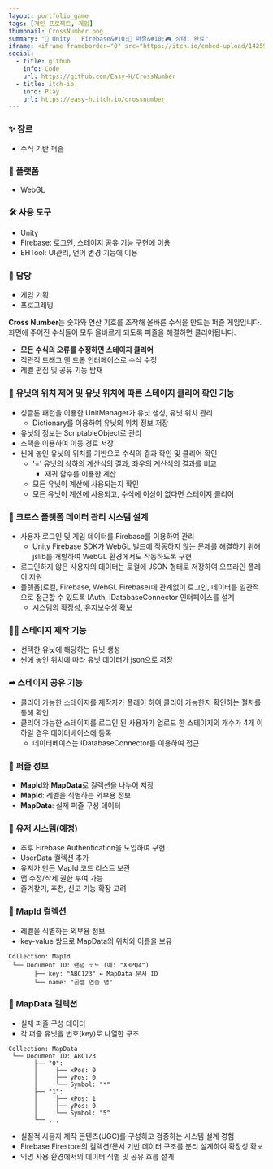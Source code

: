```yaml
---
layout: portfolio_game
tags: [개인 프로젝트, 게임]
thumbnail: CrossNumber.png
summary: "🔧 Unity | Firebase&#10;🌟 퍼즐&#10;🎮 상태: 완료"
iframe: <iframe frameborder="0" src="https://itch.io/embed-upload/14259549?color=333333" allowfullscreen="" width="300" height="470"><a href="https://easy-h.itch.io/crossnumber">Play Cross Number on itch.io</a></iframe>
social:
  - title: github
    info: Code
    url: https://github.com/Easy-H/CrossNumber
  - title: itch-io
    info: Play
    url: https://easy-h.itch.io/crossnumber
---
```


<!-- card: 💡 게임 개요 -->

### ✨ 장르
- 수식 기반 퍼즐

### 📱 플랫폼
- WebGL

### 🛠 사용 도구
- Unity
- Firebase: 로그인, 스테이지 공유 기능 구현에 이용
- EHTool: UI관리, 언어 변경 기능에 이용

### 👤 담당
- 게임 기획
- 프로그래밍

<!-- card: 📖 게임 소개 -->

**Cross Number**는 숫자와 연산 기호를 조작해 올바른 수식을 만드는 퍼즐 게임입니다.  
화면에 주어진 수식들이 모두 올바르게 되도록 퍼즐을 해결하면 클리어됩니다.

- **모든 수식의 오류를 수정하면 스테이지 클리어**
- 직관적 드래그 앤 드롭 인터페이스로 수식 수정
- 레벨 편집 및 공유 기능 탑재

<!-- card: 🛠️ 주요 기능 및 기여 -->

### 🔢 유닛의 위치 제어 및 유닛 위치에 따른 스테이지 클리어 확인 기능
- 싱글톤 패턴을 이용한 UnitManager가 유닛 생성, 유닛 위치 관리
    - Dictionary를 이용하여 유닛의 위치 정보 저장
- 유닛의 정보는 ScriptableObject로 관리
- 스택을 이용하여 이동 경로 저장
- 씬에 놓인 유닛의 위치를 기반으로 수식의 결과 확인 및 클리어 확인
    - '=' 유닛의 상하의 계산식의 결과, 좌우의 계산식의 결과를 비교
		- 재귀 함수를 이용한 계산
    - 모든 유닛이 계산에 사용되는지 확인
    - 모든 유닛이 계산에 사용되고, 수식에 이상이 없다면 스테이지 클리어

<!-- card: 🛠️ 주요 기능 및 기여 -->

### 📱 크로스 플랫폼 데이터 관리 시스템 설계
- 사용자 로그인 및 게임 데이터를 Firebase를 이용하여 관리
    - Unity Firebase SDK가 WebGL 빌드에 작동하지 않는 문제를 해결하기 위해 jslib를 개발하여 WebGL 환경에서도 작동하도록 구현
- 로그인하지 않은 사용자의 데이터는 로컬에 JSON 형태로 저장하여 오프라인 플레이 지원
- 플랫폼(로컬, Firebase, WebGL Firebase)에 관계없이 로그인, 데이터를 일관적으로 접근할 수 있도록 IAuth, IDatabaseConnector 인터페이스를 설계
    - 시스템의 확장성, 유지보수성 확보

<!-- card: 🛠️ 주요 기능 및 기여 -->

### ✍🏼 스테이지 제작 기능
- 선택한 유닛에 해당하는 유닛 생성
- 씬에 놓인 위치에 따라 유닛 데이터가 json으로 저장

### ➦ 스테이지 공유 기능
- 클리어 가능한 스테이지를 제작자가 플레이 하여 클리어 가능한지 확인하는 절차를 통해 확인
- 클리어 가능한 스테이지를 로그인 된 사용자가 업로드 한 스테이지의 개수가 4개 이하일 경우 데이터베이스에 등록
    - 데이터베이스는 IDatabaseConnector를 이용하여 접근

<!-- card: ☁️ Firebase Firestore 구조 -->
### 🧩 퍼즐 정보
- **MapId**와 **MapData**로 컬렉션을 나누어 저장
- **MapId**: 레벨을 식별하는 외부용 정보
- **MapData**: 실제 퍼즐 구성 데이터
### 👤 유저 시스템(예정)
- 추후 Firebase Authentication을 도입하여 구현
- UserData 컬렉션 추가
- 유저가 만든 MapId 코드 리스트 보관
- 맵 수정/삭제 권한 부여 가능
- 즐겨찾기, 추천, 신고 기능 확장 고려

<!-- card: ☁️ Firebase Firestore 구조 -->

### 📁 MapId 컬렉션
- 레벨을 식별하는 외부용 정보
- key-value 쌍으로 MapData의 위치와 이름을 보유

```plaintext
Collection: MapId
 └── Document ID: 랜덤 코드 (예: "X8PQ4")
       ├── key: "ABC123" ← MapData 문서 ID
       └── name: "곱셈 연습 맵"
```

<!-- card: ☁️ Firebase Firestore 구조 -->
### 📁 MapData 컬렉션
- 실제 퍼즐 구성 데이터
- 각 퍼즐 유닛을 번호(key)로 나열한 구조
```plaintext
Collection: MapData
 └── Document ID: ABC123
       ├── "0":
       │     ├── xPos: 0
       │     ├── yPos: 0
       │     └── Symbol: "*"
       ├── "1":
       │     ├── xPos: 1
       │     ├── yPos: 0
       │     └── Symbol: "5"
       └── ...
```

<!-- card: 🌱 회고 -->

- 실질적 사용자 제작 콘텐츠(UGC)를 구성하고 검증하는 시스템 설계 경험
- Firebase Firestore의 컬렉션/문서 기반 데이터 구조를 분리 설계하여 확장성 확보
- 익명 사용 환경에서의 데이터 식별 및 공유 흐름 설계